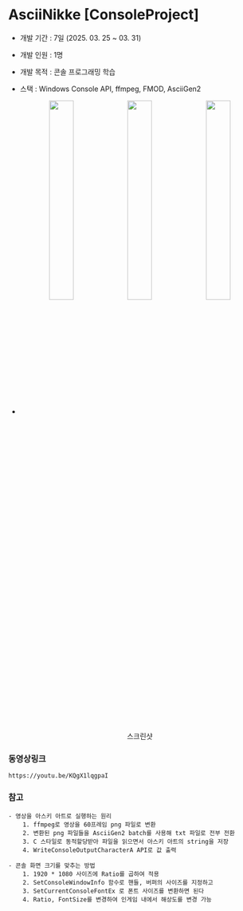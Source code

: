# AsciiNikke [ConsoleProject]

- 개발 기간 : 7일 (2025. 03. 25 ~ 03. 31)
- 개발 인원 : 1명
- 개발 목적 : 콘솔 프로그래밍 학습
- 스택 : Windows Console API, ffmpeg, FMOD, AsciiGen2

- <p align="center">  <img src="https://github.com/user-attachments/assets/26bd803f-5db3-4c52-aa1e-47548d5af495" align="center" width="32%">  <img src="https://github.com/user-attachments/assets/a9576478-4771-4a9d-8f7f-eeb7b40fdeb2" align="center" width="32%">  <img src="https://github.com/user-attachments/assets/28de6de0-2d52-4145-8c9d-a610462aaf30" align="center" width="32%">  <figcaption align="center">스크린샷</figcaption></p>


### 동영상링크
    https://youtu.be/KQgX1lqgpaI

### 참고
    - 영상을 아스키 아트로 실행하는 원리
        1. ffmpeg로 영상을 60프레임 png 파일로 변환
        2. 변환된 png 파일들을 AsciiGen2 batch를 사용해 txt 파일로 전부 전환
        3. C 스타일로 동적할당받아 파일을 읽으면서 아스키 아트의 string을 저장
        4. WriteConsoleOutputCharacterA API로 값 출력

    - 콘솔 화면 크기를 맞추는 방법
        1. 1920 * 1080 사이즈에 Ratio를 곱하여 적용
        2. SetConsoleWindowInfo 함수로 핸들, 버퍼의 사이즈를 지정하고
        3. SetCurrentConsoleFontEx 로 폰트 사이즈를 변환하면 된다
        4. Ratio, FontSize를 변경하여 인게임 내에서 해상도를 변경 가능
